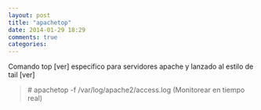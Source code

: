 ```yaml
---
layout: post
title: "apachetop"
date: 2014-01-29 18:29
comments: true
categories: 
---
```

Comando top [ver] especifico para servidores apache y lanzado al estilo de tail [ver]

>\# apachetop -f /var/log/apache2/access.log (Monitorear en tiempo real)

